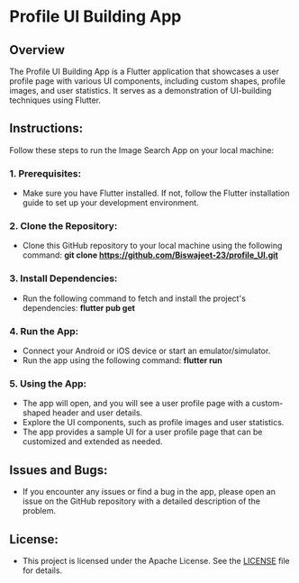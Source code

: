 
# Profile UI Building App

## Overview

The Profile UI Building App is a Flutter application that showcases a user profile page with various UI components, including custom shapes, profile images, and user statistics. It serves as a demonstration of UI-building techniques using Flutter.

## Instructions:

Follow these steps to run the Image Search App on your local machine:

### 1. Prerequisites:

- Make sure you have Flutter installed. If not, follow the Flutter installation guide to set up your development environment.

### 2. Clone the Repository: 

- Clone this GitHub repository to your local machine using the following command: **git clone https://github.com/Biswajeet-23/profile_UI.git**

### 3. Install Dependencies:

- Run the following command to fetch and install the project's dependencies: **flutter pub get**

### 4. Run the App:

- Connect your Android or iOS device or start an emulator/simulator.
- Run the app using the following command: **flutter run**

### 5. Using the App:

- The app will open, and you will see a user profile page with a custom-shaped header and user details.
- Explore the UI components, such as profile images and user statistics.
- The app provides a sample UI for a user profile page that can be customized and extended as needed.

## Issues and Bugs:

- If you encounter any issues or find a bug in the app, please open an issue on the GitHub repository with a detailed description of the problem.

## License:

- This project is licensed under the Apache License. See the [LICENSE](https://github.com/Biswajeet-23/profile_UI/blob/master/LICENSE) file for details.


